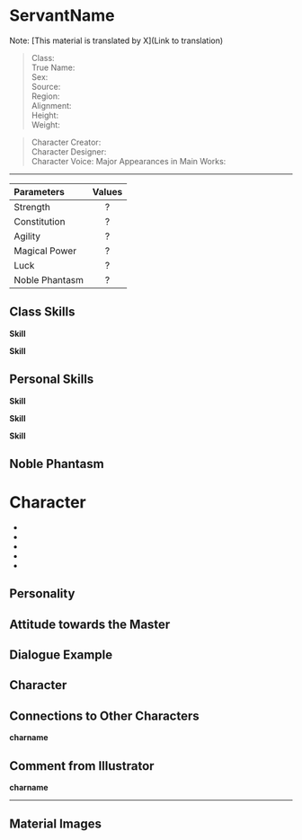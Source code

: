 # ServantName

Note: [This material is translated by X](Link to translation)

> Class:     
> True Name:     
> Sex:     
> Source:     
> Region:     
> Alignment:     
> Height:     
> Weight:   


> Character Creator:     
> Character Designer:     
> Character Voice: 
> Major Appearances in Main Works: 

---

| Parameters | Values |
|:--------|:--------:|
| Strength | ? |
| Constitution | ? |
| Agility | ? |
| Magical Power | ? |
| Luck | ? |
| Noble Phantasm | ? |

## Class Skills

**Skill**

**Skill**

## Personal Skills

**Skill**

**Skill**

**Skill**

## Noble Phantasm

# Character

*
*
*
*
*

## Personality 


## Attitude towards the Master


## Dialogue Example


## Character

## Connections to Other Characters

**charname**

## Comment from Illustrator

**charname**

---

## Material Images
